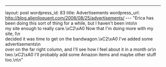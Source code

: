 --- 
layout: post
wordpress_id: 83
title: Advertisements
wordpress_url: http://blog.alieniloquent.com/2006/08/25/advertisements/
--- "Erica has been doing this sort of thing for a while, but I haven't been into\n\
my site enough to really care.\xC2\xA0 Now that I'm doing more with my site, I\n\
decided it was time to get on the bandwagon.\xC2\xA0 I've added some advertisements\n\
over on the far right column, and I'll see how I feel about it in a month or\n\
two.\xC2\xA0 I'll probably add some Amazon items and maybe other stuff too.\n\n"
